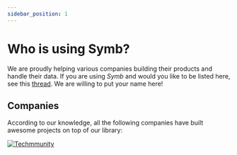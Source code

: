 ```yaml
---
sidebar_position: 1
---
```


# Who is using Symb?

We are proudly helping various companies building their products and handle their data. If you are using _Symb_ and would you like to be listed here, see this [thread](https://github.com/techmmunity/symbiosis/issues/198). We are willing to put your name here!

## Companies

According to our knowledge, all the following companies have built awesome projects on top of our library:

[![Techmmunity](https://img.shields.io/badge/Techmmunity-01d2ce?style=for-the-badge)](https://mentorship.techmmunity.com.br/)

